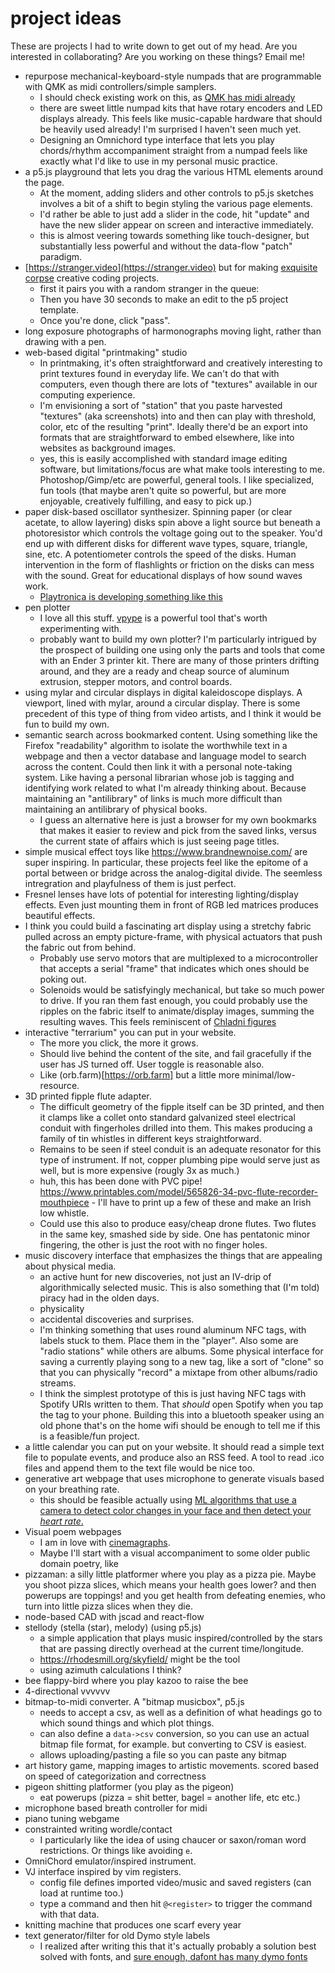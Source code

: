 # project ideas

These are projects I had to write down to get out of my head. Are you interested in collaborating? Are you working on these things? Email me!

- repurpose mechanical-keyboard-style numpads that are programmable with QMK as midi controllers/simple samplers.
    - I should check existing work on this, as [QMK has midi already](https://github.com/qmk/qmk_firmware/blob/master/docs/feature_midi.md)
    - there are sweet little numpad kits that have rotary encoders and LED displays already. This feels like music-capable hardware that should be heavily used already! I'm surprised I haven't seen much yet.
    - Designing an Omnichord type interface that lets you play chords/rhythm accompaniment straight from a numpad feels like exactly what I'd like to use in my personal music practice.
- a p5.js playground that lets you drag the various HTML elements around the page.
    - At the moment, adding sliders and other controls to p5.js sketches involves a bit of a shift to begin styling the various page elements.
    - I'd rather be able to just add a slider in the code, hit "update" and have the new slider appear on screen and interactive immediately.
    - this is almost veering towards something like touch-designer, but substantially less powerful and without the data-flow "patch" paradigm.
- [https://stranger.video](https://stranger.video) but for making [exquisite corpse](https://en.wikipedia.org/wiki/Exquisite_corpse) creative coding projects.
    - first it pairs you with a random stranger in the queue:
    - Then you have 30 seconds to make an edit to the p5 project template. 
    - Once you're done, click "pass".
- long exposure photographs of harmonographs moving light, rather than drawing with a pen.
- web-based digital "printmaking" studio
    -  In printmaking, it's often straightforward and creatively interesting to print textures found in everyday life. We can't do that with computers, even though there are lots of "textures" available in our computing experience.
    - I'm envisioning a sort of "station" that you paste harvested "textures" (aka screenshots) into and then can play with threshold, color, etc of the resulting "print". Ideally there'd be an export into formats that are straightforward to embed elsewhere, like into websites as background images.
    - yes, this is easily accomplished with standard image editing software, but limitations/focus are what make tools interesting to me. Photoshop/Gimp/etc are powerful, general tools. I like specialized, fun tools (that maybe aren't quite so powerful, but are more enjoyable, creatively fulfilling, and easy to pick up.)
- paper disk-based oscillator synthesizer. Spinning paper (or clear acetate, to allow layering) disks spin above a light source but beneath a photoresistor which controls the voltage going out to the speaker. You'd end up with different disks for different wave types, square, triangle, sine, etc. A potentiometer controls the speed of the disks. Human intervention in the form of flashlights or friction on the disks can mess with the sound. Great for educational displays of how sound waves work.
    - [Playtronica is developing something like this](https://shop.playtronica.com/pages/new-device-orbita)
- pen plotter
    - I love all this stuff. [vpype](https://github.com/abey79/vpype/) is a powerful tool that's worth experimenting with.
    - probably want to build my own plotter? I'm particularly intrigued by the prospect of building one using only the parts and tools that come with an Ender 3 printer kit. There are many of those printers drifting around, and they are a ready and cheap source of aluminum extrusion, stepper motors, and control boards.
- using mylar and circular displays in digital kaleidoscope displays. A viewport, lined with mylar, around a circular display. There is some precedent of this type of thing from video artists, and I think it would be fun to build my own.
- semantic search across bookmarked content. Using something like the Firefox "readability" algorithm to isolate the worthwhile text in a webpage and then a vector database and language model to search across the content. Could then link it with a personal note-taking system. Like having a personal librarian whose job is tagging and identifying work related to what I'm already thinking about. Because maintaining an "antilibrary" of links is much more difficult than maintaining an antilibrary of physical books.
    - I guess an alternative here is just a browser for my own bookmarks that makes it easier to review and pick from the saved links, versus the current state of affairs which is just seeing page titles.
- simple musical effect toys like https://www.brandnewnoise.com/ are super inspiring. In particular, these projects feel like the epitome of a portal between or bridge across the analog-digital divide. The seemless intregration and playfulness of them is just perfect.
- Fresnel lenses have lots of potential for interesting lighting/display effects. Even just mounting them in front of RGB led matrices produces beautiful effects.
- I think you could build a fascinating art display using a stretchy fabric pulled across an empty picture-frame, with physical actuators that push the fabric out from behind. 
    - Probably use servo motors that are multiplexed to a microcontroller that accepts a serial "frame" that indicates which ones should be poking out. 
    - Solenoids would be satisfyingly mechanical, but take so much power to drive. If you ran them fast enough, you could probably use the ripples on the fabric itself to animate/display images, summing the resulting waves. This feels reminiscent of [Chladni figures](https://en.wikipedia.org/wiki/Ernst_Chladni#Chladni_figures)
- interactive "terrarium" you can put in your website.
    - The more you click, the more it grows. 
    - Should live behind the content of the site, and fail gracefully if the user has JS turned off. User toggle is reasonable also.
    - Like (orb.farm)[https://orb.farm] but a little more minimal/low-resource.
- 3D printed fipple flute adapter.
    - The difficult geometry of the fipple itself can be 3D printed, and then it clamps like a collet onto standard galvanized steel electrical conduit with fingerholes drilled into them. This makes producing a family of tin whistles in different keys straightforward. 
    - Remains to be seen if steel conduit is an adequate resonator for this type of instrument. If not, copper plumbing pipe would serve just as well, but is more expensive (rougly 3x as much.)
    - huh, this has been done with PVC pipe! https://www.printables.com/model/565826-34-pvc-flute-recorder-mouthpiece - I'll have to print up a few of these and make an Irish low whistle.
    - Could use this also to produce easy/cheap drone flutes. Two flutes in the same key, smashed side by side. One has pentatonic minor fingering, the other is just the root with no finger holes.
- music discovery interface that emphasizes the things that are appealing about physical media.
    - an active hunt for new discoveries, not just an IV-drip of algorithmically selected music. This is also something that (I'm told) piracy had in the olden days.
    - physicality
    - accidental discoveries and surprises.
    - I'm thinking something that uses round aluminum NFC tags, with labels stuck to them. Place them in the "player". Also some are "radio stations" while others are albums. Some physical interface for saving a currently playing song to a new tag, like a sort of "clone" so that you can physically "record" a mixtape from other albums/radio streams.
    - I think the simplest prototype of this is just having NFC tags with Spotify URIs written to them. That *should* open Spotify when you tap the tag to your phone. Building this into a bluetooth speaker using an old phone that's on the home wifi should be enough to tell me if this is a feasible/fun project.
- a little calendar you can put on your website. It should read a simple text file to populate events, and produce also an RSS feed. A tool to read .ico files and append them to the text file would be nice too.
- generative art webpage that uses microphone to generate visuals based on your breathing rate.
    - this should be feasible actually using [ML algorithms that use a camera to detect color changes in your face and then detect your *heart rate*.](https://github.com/giladoved/webcam-heart-rate-monitor)
- Visual poem webpages
    - I am in love with [cinemagraphs](https://en.wikipedia.org/wiki/Cinemagraph).
    - Maybe I'll start with a visual accompaniment to some older public domain poetry, like 
- pizzaman: a silly little platformer where you play as a pizza pie. Maybe you shoot pizza slices, which means your health goes lower? and then powerups are toppings! and you get health from defeating enemies, who turn into little pizza slices when they die.
- node-based CAD with jscad and react-flow
- stellody (stella (star), melody) (using p5.js)
    - a simple application that plays music inspired/controlled by the stars that are passing directly overhead at the current time/longitude.
    - https://rhodesmill.org/skyfield/ might be the tool
    - using azimuth calculations I think?
- bee flappy-bird where you play kazoo to raise the bee
- 4-directional vvvvvv
- bitmap-to-midi converter. A "bitmap musicbox", p5.js
    - needs to accept a csv, as well as a definition of what headings go to which sound things and which plot things.
    - can also define a `data->csv` conversion, so you can use an actual bitmap file format, for example. but converting to CSV is easiest.
    - allows uploading/pasting a file so you can paste any bitmap
- art history game, mapping images to artistic movements. scored based on speed of categorization and correctness
- pigeon shitting platformer (you play as the pigeon)
    - eat powerups (pizza = shit better, bagel = another life, etc etc.)
- microphone based breath controller for midi
- piano tuning webgame
- constrainted writing wordle/contact
    - I particularly like the idea of using chaucer or saxon/roman word restrictions. Or things like avoiding `e`.
- OmniChord emulator/inspired instrument.
- VJ interface inspired by vim registers.
    - config file defines imported video/music and saved registers (can load at runtime too.)
    - type a command and then hit `@<register>` to trigger the command with that data.
- knitting machine that produces one scarf every year
- text generator/filter for old Dymo style labels
    - I realized after writing this that it's actually probably a solution best solved with fonts, and [sure enough, dafont has many dymo fonts](https://www.dafont.com/search.php?q=dymo)
